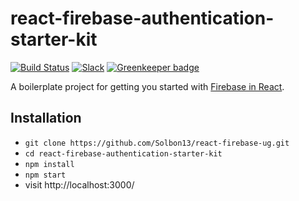 # react-firebase-authentication-starter-kit

[![Build Status](https://travis-ci.org/the-road-to-react-with-firebase/react-firebase-authentication-starter-kit.svg?branch=master)](https://travis-ci.org/the-road-to-react-with-firebase/react-firebase-authentication-starter-kit) [![Slack](https://slack-the-road-to-learn-react.wieruch.com/badge.svg)](https://slack-the-road-to-learn-react.wieruch.com/) [![Greenkeeper badge](https://badges.greenkeeper.io/the-road-to-react-with-firebase/react-firebase-authentication-starter-kit.svg)](https://greenkeeper.io/)

A boilerplate project for getting you started with [Firebase in React](https://www.robinwieruch.de/complete-firebase-authentication-react-tutorial/).

## Installation 

* `git clone https://github.com/Solbon13/react-firebase-ug.git`
* `cd react-firebase-authentication-starter-kit`
* `npm install`
* `npm start`
* visit http://localhost:3000/